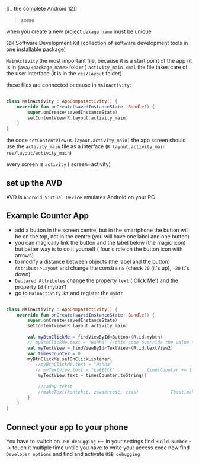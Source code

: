 [[_ the complete Android 12]]

> some 


when you create a new project `pakage name`  must be unique

`SDK` Software Development Kit (collection of software development tools in one installable package)

`MainActivity` the most important file, because it is a start point of the app (it is in `java/<package_name>` folder )
`activity_main.xmal` the file takes care of  the user interface (it is in the `res/layout` folder) 

these files are connected because in `MainActivity`:
```kotlin
  
class MainActivity : AppCompatActivity() {  
    override fun onCreate(savedInstanceState: Bundle?) {  
        super.onCreate(savedInstanceState)  
        setContentView(R.layout.activity_main)  
    }  
}
```

the code `setContentView(R.layout.activity_main)` the app screen should use the `activity_main` file as a interface (`R.layout.activity_main` `res/layout/activity_main`)

every screen is `activity` ( screen=activity)


## set up the AVD
AVD is `Android Virtual Device` emulates Android on your PC


## Example Counter App
- add a button in the screen centre, but in the smartphone the button will be on the top, not in the centre (you will have one label and one button)
- you can magically link the button and the label below (the magic icon) but better way is to do it yourself ( four circle on the button icon with arrows)
- to modify a distance between objects (the label and the button) `Attributs`>`Layout` and change the constrains (check `20` (it's up), `-20` it's down)
- `Declared Attributes` change the property `text` ('Click Me') and the property `Id` ('mybtn')
- go to `MainActivity.kt` and register the `mybtn`
```kotlin
  
class MainActivity : AppCompatActivity() {  
    override fun onCreate(savedInstanceState: Bundle?) {  
        super.onCreate(savedInstanceState)  
        setContentView(R.layout.activity_main)  
  
        val myBtnClickMe = findViewById<Button>(R.id.mybtn)  
        // myBtnClickMe.text = "Hahha" //this code override the value of text attribute  
        val myTextView = findViewById<TextView>(R.id.textView2)  
        var timesCounter = 0  
        myBtnClickMe.setOnClickListener{  
           //myBtnClickMe.text = "Hahha"  
           // myTextView.text = "Łałłłłł"            timesCounter += 1  
            myTextView.text = timesCounter.toString()  
  
            //Ładny tekst  
            //makeText(kontekst, zawaertość, czas)            Toast.makeText(this, "Fajny toast jestemn", Toast.LENGTH_LONG).show()  
        }  
    }  
}
```


## Connect your app to your phone

You have to switch on `USB debugging` <-- in your settings find `Build Number` --> touch it multiple time untile you have to write your access code 
now find `Developer options` and find and activate `USB debugging`




